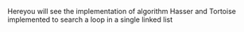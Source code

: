 Hereyou will see the implementation of algorithm Hasser and Tortoise implemented to search a loop in a single linked list
